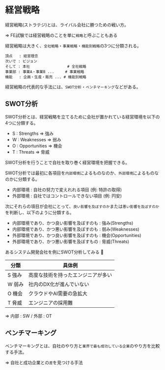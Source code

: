 # 経営戦略

経営戦略(ストラテジ)とは、ライバル会社に勝つための戦い方。

=> FE試験では経営戦略のことを単に`戦略`と呼ぶこともある

経営戦略は大きく、`全社戦略`・`事業戦略`・`機能別戦略`の3つに分類される。

```
頂点   : 経営理念
次いで : ビジョン
そして : 本社                 # 全社戦略
事業部 : 事業A・事業B ...     # 事業戦略
機能   : 企画・生産・販売 ... # 機能別戦略
```

経営戦略の代表的な手法には、`SWOT分析`・`ベンチマーキング`などがある。

## SWOT分析

SWOT分析とは、経営戦略を立てるために会社が置かれている経営環境を以下の4つに分類する。

- S : Strengths => 強み
- W : Weaknesses => 弱み
- O : Opportunities => 機会
- T : Threats => 脅威

SWOT分析を行うことで自社を取り巻く経営環境を把握できる。

SWOT分析では最初に各項目を`内部環境`によるものなのか、`外部環境`によるものなのかに分類する。

- 内部環境 : 自社の努力で変えれれる項目 (例: 特許の取得)
- 外部環境 : 自社ではコントロールできない項目 (例: 円安)

次にそれらの項目が会社にとって、`良い影響を及ぼすのか`または`悪い影響を及ぼすのか`を判断し、以下のように分類する。

- 内部環境であり、かつ良い影響を及ぼすのも : 強み(Strengths)
- 内部環境であり、かつ悪い影響を及ぼすのも : 弱み(Weaknesses)
- 外部環境であり、かつ良い影響を及ぼすのも : 機会(Opportunities)
- 外部環境であり、かつ悪い影響を及ぼすもの : 脅威(Threats)

あるシステム開発会社を例にSWOT分析してみる :dog:

| 分類   | 具体例                             |
|--------|------------------------------------|
| S 強み | 高度な技術を持ったエンジニアが多い |
| W 弱み | 社内のDX化が進んでいない           |
| O 機会 | クラウドやAI需要の急拡大           |
| T 脅威 | エンジニアの採用難                 |

=> 内部 : SW / 外部 : OT

## ベンチマーキング

ベンチマーキングとは、自社のやり方と`業界で最も成功している企業`のやり方を比較する手法。

=> 自社と成功企業との`差`を見つける手法

